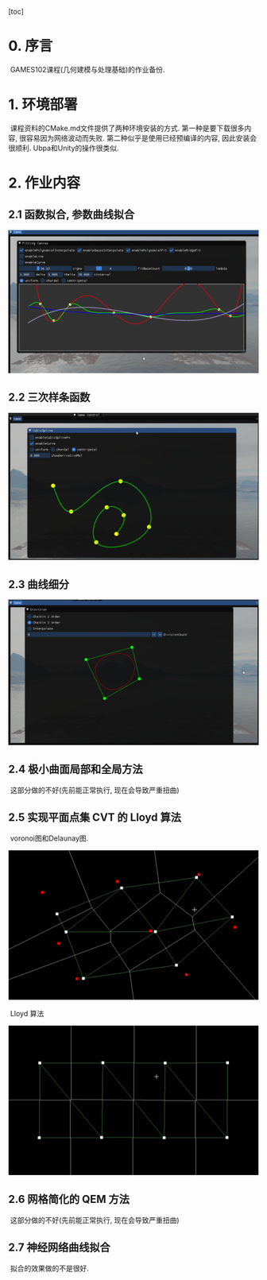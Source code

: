 [toc]
# 0. 序言

​	GAMES102课程(几何建模与处理基础)的作业备份.

# 1. 环境部署

​	课程资料的CMake.md文件提供了两种环境安装的方式. 第一种是要下载很多内容, 很容易因为网络波动而失败. 第二种似乎是使用已经预编译的内容, 因此安装会很顺利. Ubpa和Unity的操作很类似.

# 2. 作业内容

## 2.1 函数拟合, 参数曲线拟合

![](images/01.png)

## 2.2 三次样条函数

![](images/03.png)

## 2.3 曲线细分

![](images/02.png)

## 2.4 极小曲面局部和全局方法

​	这部分做的不好(先前能正常执行, 现在会导致严重扭曲)

## 2.5 实现平面点集 CVT 的 Lloyd 算法

​	voronoi图和Delaunay图.

![](images/04_01.png)

​	Lloyd 算法

![](images/04_02.png)

## 2.6 网格简化的 QEM 方法

​	这部分做的不好(先前能正常执行, 现在会导致严重扭曲)

## 2.7 神经网络曲线拟合

​	拟合的效果做的不是很好.
